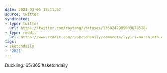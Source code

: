 ```yaml
---
date: 2021-03-06 17:11:57
source: twitter
syndicated:
- type: twitter
  url: https://twitter.com/roytang/statuses/1368247995003670528/
- type: reddit
  url: https://www.reddit.com/r/SketchDaily/comments/lyyjri/march_6th_duckling/gpzindq/
tags:
- sketchdaily
- '2021'
---
```


Duckling. 65/365 #sketchdaily